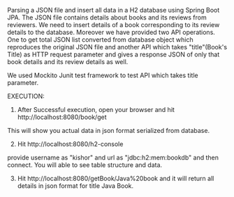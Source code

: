 Parsing a JSON file and insert all data in a H2 database using Spring Boot JPA. The JSON file contains details about books and its reviews from reviewers. We need to insert details of a book corresponding to its review details to the database. Moreover we have provided two API operations. One to get total JSON list converted from database object which reproduces the original JSON file and another API which takes "title"(Book's Title) as HTTP request parameter and gives a response JSON of only that book details and its review details as well.

We used Mockito Junit test framework to test API which takes title parameter.

EXECUTION:

1. After Successful execution, open your browser and hit http://localhost:8080/book/get

This will show you actual data in json format serialized from database.

2. Hit http://localhost:8080/h2-console

provide username as "kishor" and url as "jdbc:h2:mem:bookdb" and then connect. You will able to see table structure and data.

3. Hit http://localhost:8080/getBook/Java%20book and it will return all details in json format for title Java Book.
